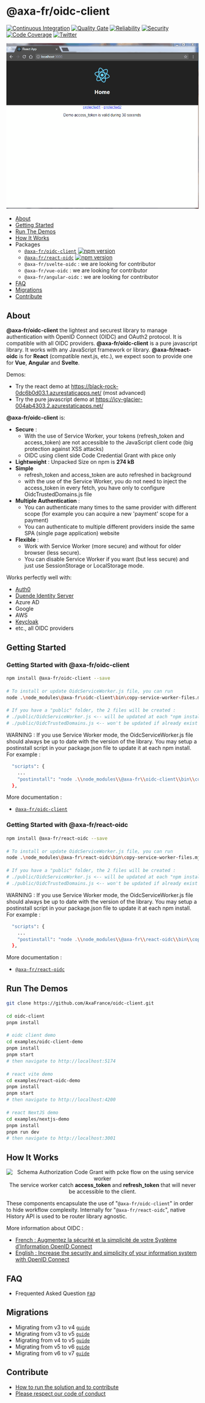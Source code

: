 # @axa-fr/oidc-client

[![Continuous Integration](https://github.com/AxaFrance/react-oidc/actions/workflows/npm-publish.yml/badge.svg)](https://github.com/AxaFrance/react-oidc/actions/workflows/npm-publish.yml)
[![Quality Gate](https://sonarcloud.io/api/project_badges/measure?project=AxaGuilDEv_react-oidc&metric=alert_status)](https://sonarcloud.io/dashboard?id=AxaGuilDEv_react-oidc) [![Reliability](https://sonarcloud.io/api/project_badges/measure?project=AxaGuilDEv_react-oidc&metric=reliability_rating)](https://sonarcloud.io/component_measures?id=AxaGuilDEv_react-oidc&metric=reliability_rating) [![Security](https://sonarcloud.io/api/project_badges/measure?project=AxaGuilDEv_react-oidc&metric=security_rating)](https://sonarcloud.io/component_measures?id=AxaGuilDEv_react-oidc&metric=security_rating) [![Code Coverage](https://sonarcloud.io/api/project_badges/measure?project=AxaGuilDEv_react-oidc&metric=coverage)](https://sonarcloud.io/component_measures?id=AxaGuilDEv_react-oidc&metric=Coverage) [![Twitter](https://img.shields.io/twitter/follow/GuildDEvOpen?style=social)](https://twitter.com/intent/follow?screen_name=GuildDEvOpen)


<p align="center">
    <img src="https://raw.githubusercontent.com/AxaFrance/oidc-client/main/docs/img/introduction.gif"
     alt="Sample React Oicd"
      />
</p>

- [About](#about)
- [Getting Started](#getting-started)
- [Run The Demos](#run-the-demos)
- [How It Works](#how-it-works)
- Packages
  - [`@axa-fr/oidc-client`](./packages/oidc-client#readme.md) [![npm version](https://badge.fury.io/js/%40axa-fr%2Foidc-client.svg)](https://badge.fury.io/js/%40axa-fr%2Foidc-client)
  - [`@axa-fr/react-oidc`](./packages/react-oidc#readme.md) [![npm version](https://badge.fury.io/js/%40axa-fr%2Freact-oidc.svg)](https://badge.fury.io/js/%40axa-fr%2Freact-oidc)
  - `@axa-fr/svelte-oidc` : we are looking for contributor
  - `@axa-fr/vue-oidc` : we are looking for contributor
  - `@axa-fr/angular-oidc` : we are looking for contributor
- [FAQ](#FAQ)
- [Migrations](#migrations)
- [Contribute](#contribute)

## About

**@axa-fr/oidc-client** the lightest and securest library to manage authentication with OpenID Connect (OIDC) and OAuth2 protocol. It is compatible with all OIDC providers.
**@axa-fr/oidc-client** is a pure javascript library. It works with any JavaScript framework or library.
**@axa-fr/react-oidc** is for **React** (compatible next.js, etc.), we expect soon to provide one for **Vue**, **Angular** and **Svelte**.

Demos:
- Try the react demo at https://black-rock-0dc6b0d03.1.azurestaticapps.net/ (most advanced)
- Try the pure javascript demo at https://icy-glacier-004ab4303.2.azurestaticapps.net/


**@axa-fr/oidc-client** is:

- **Secure** :
  - With the use of Service Worker, your tokens (refresh_token and access_token) are not accessible to the JavaScript client code (big protection against XSS attacks)
  - OIDC using client side Code Credential Grant with pkce only
- **Lightweight** : Unpacked Size on npm is **274 kB**
- **Simple**
  - refresh_token and access_token are auto refreshed in background
  - with the use of the Service Worker, you do not need to inject the access_token in every fetch, you have only to configure OidcTrustedDomains.js file
- **Multiple Authentication** :
  - You can authenticate many times to the same provider with different scope (for example you can acquire a new 'payment' scope for a payment)
  - You can authenticate to multiple different providers inside the same SPA (single page application) website
- **Flexible** :
  - Work with Service Worker (more secure) and without for older browser (less secure). 
  - You can disable Service Worker if you want (but less secure) and just use SessionStorage or LocalStorage mode.

Works perfectly well with:

- [Auth0](https://auth0.com/)
- [Duende Identity Server](https://duendesoftware.com/)
- Azure AD
- Google
- AWS
- [Keycloak](https://www.keycloak.org/)
- etc., all OIDC providers


## Getting Started

### Getting Started with @axa-fr/oidc-client

```sh
npm install @axa-fr/oidc-client --save

# To install or update OidcServiceWorker.js file, you can run
node .\node_modules\@axa-fr\oidc-client\bin\copy-service-worker-files.mjs public

# If you have a "public" folder, the 2 files will be created :
# ./public/OidcServiceWorker.js <-- will be updated at each "npm install"
# ./public/OidcTrustedDomains.js <-- won't be updated if already exist
```

WARNING : If you use Service Worker mode, the OidcServiceWorker.js file should always be up to date with the version of the library. You may setup a postinstall script in your package.json file to update it at each npm install. For example :
```sh
  "scripts": {
    ...
    "postinstall": "node .\\node_modules\\@axa-fr\\oidc-client\\bin\\copy-service-worker-files.mjs public"
  },
```

More documentation :

- [`@axa-fr/oidc-client`](./packages/oidc-client#readme)

### Getting Started with @axa-fr/react-oidc

```sh
npm install @axa-fr/react-oidc --save

# To install or update OidcServiceWorker.js file, you can run
node .\node_modules\@axa-fr\react-oidc\bin\copy-service-worker-files.mjs public

# If you have a "public" folder, the 2 files will be created :
# ./public/OidcServiceWorker.js <-- will be updated at each "npm install"
# ./public/OidcTrustedDomains.js <-- won't be updated if already exist
```

WARNING : If you use Service Worker mode, the OidcServiceWorker.js file should always be up to date with the version of the library. You may setup a postinstall script in your package.json file to update it at each npm install. For example :
```sh
  "scripts": {
    ...
    "postinstall": "node .\\node_modules\\@axa-fr\\react-oidc\\bin\\copy-service-worker-files.mjs public"
  },
```

More documentation :

- [`@axa-fr/react-oidc`](./packages/react-oidc#readme)

## Run The Demos

```sh
git clone https://github.com/AxaFrance/oidc-client.git

cd oidc-client
pnpm install

# oidc client demo
cd examples/oidc-client-demo
pnpm install
pnpm start
# then navigate to http://localhost:5174

# react vite demo
cd examples/react-oidc-demo
pnpm install
pnpm start
# then navigate to http://localhost:4200

# react NextJS demo
cd examples/nextjs-demo
pnpm install
pnpm run dev
# then navigate to http://localhost:3001
```

## How It Works

<p align="center">
    <img src="https://raw.githubusercontent.com/AxaFrance/oidc-client/main/docs/img/schema_pcke_client_side_with_service_worker.png"
     alt="Schema Authorization Code Grant with pcke flow on the using service worker"
      />
  <br>
  The service worker catch <b>access_token</b> and <b>refresh_token</b> that will never be accessible to the client.
</p>


These components encapsulate the use of "`@axa-fr/oidc-client`" in order to hide workflow complexity.
Internally for "`@axa-fr/react-oidc`", native History API is used to be router library agnostic.

More information about OIDC :

- [French : Augmentez la sécurité et la simplicité de votre Système d’Information OpenID Connect](https://medium.com/just-tech-it-now/augmentez-la-s%C3%A9curit%C3%A9-et-la-simplicit%C3%A9-de-votre-syst%C3%A8me-dinformation-avec-oauth-2-0-cf0732d71284)
- [English : Increase the security and simplicity of your information system with OpenID Connect](https://medium.com/just-tech-it-now/increase-the-security-and-simplicity-of-your-information-system-with-openid-connect-fa8c26b99d6d)

## FAQ

-  Frequented Asked Question [`FAQ`](./FAQ.md)

## Migrations

- Migrating from v3 to v4 [`guide`](./MIGRATION_GUIDE_V3_TO_V4.md)
- Migrating from v3 to v5 [`guide`](./MIGRATION_GUIDE_V3_TO_V5.md)
- Migrating from v4 to v5 [`guide`](./MIGRATION_GUIDE_V4_TO_V5.md)
- Migrating from v5 to v6 [`guide`](./MIGRATION_GUIDE_V5_TO_V6.md)
- Migrating from v6 to v7 [`guide`](./MIGRATION_GUIDE_V6_TO_V7.md)

## Contribute

- [How to run the solution and to contribute](./CONTRIBUTING.md)
- [Please respect our code of conduct](./CODE_OF_CONDUCT.md)
